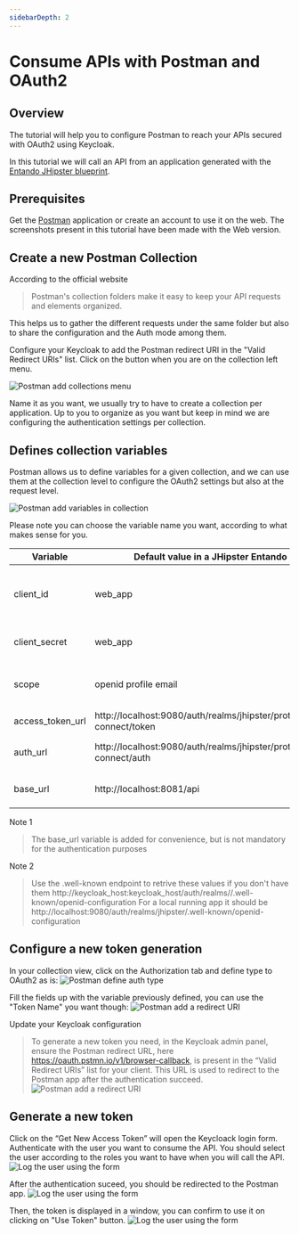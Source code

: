 ```yaml
---
sidebarDepth: 2
---
```


# Consume APIs with Postman and OAuth2

## Overview
The tutorial will help you to configure Postman to reach your APIs secured with OAuth2 using Keycloak.

In this tutorial we will call an API from an application generated with the [Entando JHipster blueprint](./generate-microservices-and-micro-frontends.md).

## Prerequisites
Get the [Postman](https://www.postman.com/downloads/) application or create an account to use it on the web.
The screenshots present in this tutorial have been made with the Web version.

## Create a new Postman Collection
According to the official website 
> Postman's collection folders make it easy to keep your API requests and elements organized.

This helps us to gather the different requests under the same folder but also to share the configuration and the Auth mode among them.


Configure your Keycloak to add the Postman redirect URI in the "Valid Redirect URIs" list.
Click on the button when you are on the collection left menu.

![Postman add collections menu](./img/postman-create-collection.png)

Name it as you want, we usually try to have to create a collection per application. Up to you to organize as you want
but keep in mind we are configuring the authentication settings per collection.

## Defines collection variables
Postman allows us to define variables for a given collection, and we can use them at the collection level
to configure the OAuth2 settings but also at the request level.

![Postman add variables in collection](./img/postman-add-variables.png)

Please note you can choose the variable name you want, according to what makes sense for you.

| Variable | Default value in a JHipster Entando App | Details |
|------|------|------|
| client_id | web_app | The client id account used to authenticate the user |
| client_secret | web_app | The secret for the client_id |
| scope | openid profile email | The scope to retrieve during the auth |
| access_token_url | http://localhost:9080/auth/realms/jhipster/protocol/openid-connect/token | The token endpoint |
| auth_url | http://localhost:9080/auth/realms/jhipster/protocol/openid-connect/auth | The authorization endpoint |
| base_url | http://localhost:8081/api | The url all the requests start with |

Note 1
> The base_url variable is added for convenience, but is not mandatory for the authentication purposes

Note 2
> Use the .well-known endpoint to retrive these values if you don't have them
> http://keycloak_host:keycloak_host/auth/realms/<realm>/.well-known/openid-configuration
> For a local running app it should be http://localhost:9080/auth/realms/jhipster/.well-known/openid-configuration

## Configure a new token generation
In your collection view, click on the Authorization tab and define type to OAuth2 as is:
![Postman define auth type](./img/postman-define-authorization-type.png)

Fill the fields up with the variable previously defined, you can use the "Token Name" you want though:
![Postman add a redirect URI](./img/postman-configure-new-token.png)


Update your Keycloak configuration
>To generate a new token you need, in the Keycloak admin panel, ensure the Postman redirect URL, here https://oauth.pstmn.io/v1/browser-callback, is present in the “Valid Redirect URIs” list for your client.
This URL is used to redirect to the Postman app after the authentication succeed.
![Postman add a redirect URI](./img/postman-add-redirect-uri.png)

## Generate a new token
Click on the “Get New Access Token” will open the Keycloack login form. Authenticate with the user you want to consume the API.
You should select the user according to the roles you want to have when you will call the API.
![Log the user using the form](./img/postman-loggin-into-app.png)

After the authentication suceed, you should be redirected to the Postman app.
![Log the user using the form](./img/postman-authentication-success.png)

Then, the token is displayed in a window, you can confirm to use it on clicking on "Use Token" button.
![Log the user using the form](./img/postman-access-token-details.png)
